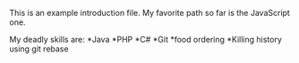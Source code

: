 This is an example introduction file.
My favorite path so far is the JavaScript one.

My deadly skills are:
*Java
*PHP
*C#
*Git
*food ordering
*Killing history using git rebase
